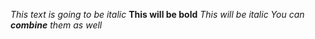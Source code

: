 *This  text  is going to be italic*
**This will be bold**
_This  will be italic_
_You can **combine** them as well_
